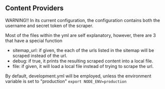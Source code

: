 ## Content Providers
WARNING!! In its current configuration, the configuration contains both the username and secret token of the scraper.

Most of the files within the yml are self explanatory, however, there are 3 that have a special function
- sitemap_url: if given, the each of the urls listed in the sitemap will be scraped instead of the url.
- debug: if true, it prints the resulting scraped content into a local file.
- file: if given, it will load a local file instead of trying to scrape the url.

By default, development.yml will be employed, unless the environment variable is set to "production"
`export NODE_ENV=production`